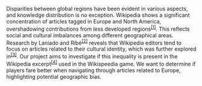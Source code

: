 Disparities between global regions have been evident in various aspects, and knowledge distribution is no exception. Wikipedia shows a significant concentration of articles tagged in Europe and North America, overshadowing contributions from less developed regions<sup><a href="#fn:1" class="footnote">[1]</a></sup>. This reflects social and cultural imbalances among different geographical areas. Research by Laniado and Ribé<sup><a href="#fn:2" class="footnote">[2]</a></sup> reveals that Wikipedia editors tend to focus on articles related to their cultural identity, which was further explored in<sup><a href="#fn:2" class="footnote">[3]</a></sup>. Our project aims to investigate if this inequality is present in the Wikipedia excerpt<sup><a href="#fn:4" class="footnote">[4]</a></sup> used in the Wikispeedia game. We want to determine if players fare better when navigating through articles related to Europe, highlighting potential geographic bias.
